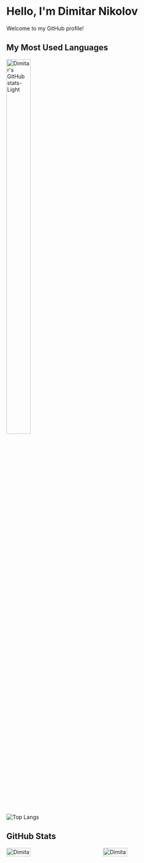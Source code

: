 # Hello, I'm Dimitar Nikolov

Welcome to my GitHub profile!

## My Most Used Languages
 <div style="width: 50%;">
        <a href="https://github.com/Dimitar759/github-readme-stats">
            <img src="[https://github-readme-stats.vercel.app/api?username=Dimitar759&show_icons=true&theme=default#gh-light-mode-only](https://github-readme-stats.vercel.app/api/top-langs/?username=Dimitar759&layout=compact)" alt="Dimitar's GitHub stats-Light" style="width: 50%;">
        </a>
    </div>
    
![Top Langs](https://github-readme-stats.vercel.app/api/top-langs/?username=Dimitar759&layout=compact)

## GitHub Stats

<div style="display: flex; flex-direction: row;">
    <div style="width: 50%;">
        <a href="https://github.com/Dimitar759/github-readme-stats#gh-light-mode-only">
            <img src="https://github-readme-stats.vercel.app/api?username=Dimitar759&show_icons=true&theme=default#gh-light-mode-only" alt="Dimitar's GitHub stats-Light" style="width: 50%;">
        </a>
    </div>
    <div style="width: 50%;">
        <a href="https://github.com/Dimitar759/github-readme-stats#gh-dark-mode-only">
            <img src="https://github-readme-stats.vercel.app/api?username=Dimitar759&show_icons=true&theme=radical" alt="Dimitar's GitHub stats-Dark" style="width: 50%;">
        </a>
    </div>
</div>
